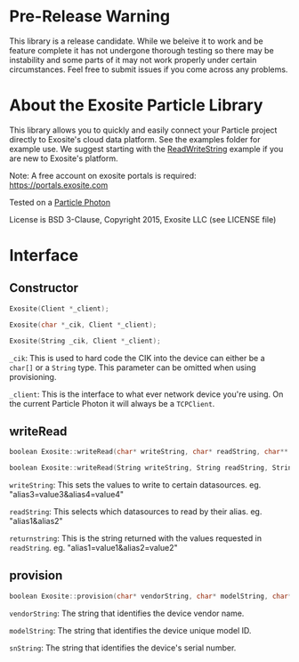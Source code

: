 Pre-Release Warning
===================
This library is a release candidate. While we beleive it to work and be feature complete it has not undergone thorough testing so there may be instability and some parts of it may not work properly under certain circumstances. Feel free to submit issues if you come across any problems.

About the Exosite Particle Library
=================================
This library allows you to quickly and easily connect your Particle project directly to Exosite's cloud data platform. See the examples folder for example use. We suggest starting with the [ReadWriteString](https://github.com/exosite-garage/particle_exosite_library/blob/master/firmware/examples/ReadWriteString.ino) example if you are new to Exosite's platform.

Note: A free account on exosite portals is required: https://portals.exosite.com

Tested on a [Particle Photon](https://store.particle.io/?product=particle-photon)

License is BSD 3-Clause, Copyright 2015, Exosite LLC (see LICENSE file)

Interface
=========

Constructor
-----------
```cpp
Exosite(Client *_client);
```

```cpp
Exosite(char *_cik, Client *_client);
```

```cpp
Exosite(String _cik, Client *_client);
```

`_cik`: This is used to hard code the CIK into the device can either be a `char[]` or a `String` type. This parameter can be omitted when using provisioning.

`_client`: This is the interface to what ever network device you're using. On the current Particle Photon it will always be a `TCPClient`.

writeRead
---------

```cpp
boolean Exosite::writeRead(char* writeString, char* readString, char** returnString)
```

```cpp
boolean Exosite::writeRead(String writeString, String readString, String &returnString)
```

`writeString`: This sets the values to write to certain datasources. eg. "alias3=value3&alias4=value4"

`readString`: This selects which datasources to read by their alias. eg. "alias1&alias2"

`returnstring`: This is the string returned with the values requested in `readString`. eg. "alias1=value1&alias2=value2"

provision
---------
```cpp
boolean Exosite::provision(char* vendorString, char* modelString, char* snString);
```

`vendorString`: The string that identifies the device vendor name.

`modelString`: The string that identifies the device unique model ID.

`snString`: The string that identifies the device's serial number.
